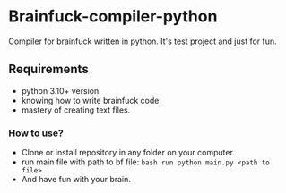 # Brainfuck-compiler-python
Compiler for brainfuck written in python. It's test project and just for fun. 
## Requirements
* python 3.10+ version.
* knowing how to write brainfuck code.
* mastery of creating text files.
### How to use?
* Clone or install repository in any folder on your computer.
* run main file with path to bf file: ```bash run python main.py <path to file>```
* And have fun with your brain.
